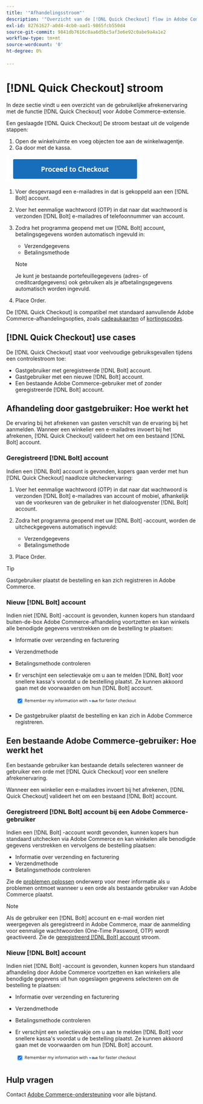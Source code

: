 ```yaml
---
title: '"Afhandelingsstroom"'
description: '"Overzicht van de [!DNL Quick Checkout] flow in Adobe Commerce."'
exl-id: 82761627-a0d4-4cb0-aad1-9865fcb550d4
source-git-commit: 9841db7616c8aa6d5bc5af3e6e92c0abe9a4a1e2
workflow-type: tm+mt
source-wordcount: '0'
ht-degree: 0%

---
```


# [!DNL Quick Checkout] stroom

In deze sectie vindt u een overzicht van de gebruikelijke afrekenervaring met de functie [!DNL Quick Checkout] voor Adobe Commerce-extensie.

Een geslaagde [!DNL Quick Checkout] De stroom bestaat uit de volgende stappen:

1. Open de winkelruimte en voeg objecten toe aan de winkelwagentje.
1. Ga door met de kassa.

![Afhandeling](assets/proceed-checkout.png)

1. Voer desgevraagd een e-mailadres in dat is gekoppeld aan een [!DNL Bolt] account.
1. Voer het eenmalige wachtwoord (OTP) in dat naar dat wachtwoord is verzonden [!DNL Bolt] e-mailadres of telefoonnummer van account.
1. Zodra het programma geopend met uw [!DNL Bolt] account, betalingsgegevens worden automatisch ingevuld in:

   - Verzendgegevens
   - Betalingsmethode

   >[!NOTE]
   >
   > Je kunt je bestaande portefeuillegegevens (adres- of creditcardgegevens) ook gebruiken als je afbetalingsgegevens automatisch worden ingevuld.

1. Place Order.

De [!DNL Quick Checkout] is compatibel met standaard aanvullende Adobe Commerce-afhandelingsopties, zoals [cadeaukaarten](https://docs.magento.com/user-guide/catalog/product-gift-card.html) of [kortingscodes](https://docs.magento.com/user-guide/marketing/price-rules-cart-coupon.html).

## [!DNL Quick Checkout] use cases

De [!DNL Quick Checkout] staat voor veelvoudige gebruiksgevallen tijdens een controlestroom toe:

- Gastgebruiker met geregistreerde [!DNL Bolt] account.
- Gastgebruiker met een nieuwe [!DNL Bolt] account.
- Een bestaande Adobe Commerce-gebruiker met of zonder geregistreerde [!DNL Bolt] account.

## Afhandeling door gastgebruiker: Hoe werkt het

De ervaring bij het afrekenen van gasten verschilt van de ervaring bij het aanmelden. Wanneer een winkelier een e-mailadres invoert bij het afrekenen, [!DNL Quick Checkout] valideert het om een bestaand [!DNL Bolt] account.

### Geregistreerd [!DNL Bolt] account

Indien een [!DNL Bolt] account is gevonden, kopers gaan verder met hun [!DNL Quick Checkout] naadloze uitcheckervaring:

1. Voer het eenmalige wachtwoord (OTP) in dat naar dat wachtwoord is verzonden [!DNL Bolt] e-mailadres van account of mobiel, afhankelijk van de voorkeuren van de gebruiker in het dialoogvenster [!DNL Bolt] account.
1. Zodra het programma geopend met uw [!DNL Bolt] -account, worden de uitcheckgegevens automatisch ingevuld:

   - Verzendgegevens
   - Betalingsmethode

1. Place Order.

>[!TIP]
>
> Gastgebruiker plaatst de bestelling en kan zich registreren in Adobe Commerce.

### Nieuw [!DNL Bolt] account

Indien niet [!DNL Bolt] -account is gevonden, kunnen kopers hun standaard buiten-de-box Adobe Commerce-afhandeling voortzetten en kan winkels alle benodigde gegevens verstrekken om de bestelling te plaatsen:

- Informatie over verzending en facturering
- Verzendmethode
- Betalingsmethode controleren
- Er verschijnt een selectievakje om u aan te melden [!DNL Bolt] voor snellere kassa&#39;s voordat u de bestelling plaatst. Ze kunnen akkoord gaan met de voorwaarden om hun [!DNL Bolt] account.

   ![Herinneren [!DNL Bolt]](assets/checked-bolt.png)

- De gastgebruiker plaatst de bestelling en kan zich in Adobe Commerce registreren.

## Een bestaande Adobe Commerce-gebruiker: Hoe werkt het

Een bestaande gebruiker kan bestaande details selecteren wanneer de gebruiker een orde met [!DNL Quick Checkout] voor een snellere afrekenervaring.

Wanneer een winkelier een e-mailadres invoert bij het afrekenen, [!DNL Quick Checkout] valideert het om een bestaand [!DNL Bolt] account.

### Geregistreerd [!DNL Bolt] account bij een Adobe Commerce-gebruiker

Indien een [!DNL Bolt] -account wordt gevonden, kunnen kopers hun standaard uitchecken via Adobe Commerce en kan winkelen alle benodigde gegevens verstrekken en vervolgens de bestelling plaatsen:

- Informatie over verzending en facturering
- Verzendmethode
- Betalingsmethode controleren

Zie de [problemen oplossen](../quick-checkout/troubleshooting.md) onderwerp voor meer informatie als u problemen ontmoet wanneer u een orde als bestaande gebruiker van Adobe Commerce plaatst.

>[!NOTE]
>
> Als de gebruiker een [!DNL Bolt] account en e-mail worden niet weergegeven als geregistreerd in Adobe Commerce, maar de aanmelding voor eenmalige wachtwoorden (One-Time Password, OTP) wordt geactiveerd. Zie de [geregistreerd [!DNL Bolt] account](#registered-bolt-account) stroom.

### Nieuw [!DNL Bolt] account

Indien niet [!DNL Bolt] -account is gevonden, kunnen kopers hun standaard afhandeling door Adobe Commerce voortzetten en kan winkeliers alle benodigde gegevens uit hun opgeslagen gegevens selecteren om de bestelling te plaatsen:

- Informatie over verzending en facturering
- Verzendmethode
- Betalingsmethode controleren
- Er verschijnt een selectievakje om u aan te melden [!DNL Bolt] voor snellere kassa&#39;s voordat u de bestelling plaatst. Ze kunnen akkoord gaan met de voorwaarden om hun [!DNL Bolt] account.

   ![Herinneren [!DNL Bolt]](assets/checked-bolt.png)

## Hulp vragen

Contact [Adobe Commerce-ondersteuning](mailto:quick-checkout-support@adobe.com) voor alle bijstand.
